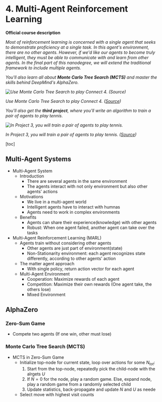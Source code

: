 # 4. Multi-Agent Reinforcement Learning

**Official course description**

*Most of reinforcement learning is concerned with a single agent that  seeks to demonstrate proficiency at a single task.  In this agent's  environment, there are no other agents.  However, if we'd like our  agents to become truly intelligent, they must be able to communicate  with and learn from other agents.  In the final part of this nanodegree, we will extend the traditional framework to include multiple agents.*

*You'll also learn all about **Monte Carlo Tree Search (MCTS)** and master the skills behind DeepMind's AlphaZero.*



*![Use Monte Carlo Tree Search to play Connect 4. ([Source](https://github.com/Alfo5123/Connect4))](https://video.udacity-data.com/topher/2018/May/5afc628c_game-example/game-example.gif)*

*Use Monte Carlo Tree Search to play Connect 4. ([Source](https://github.com/Alfo5123/Connect4))*

*You'll also get the **third project**, where you'll write an algorithm to train a pair of agents to play tennis.*



*![In Project 3, you will train a pair of agents to play tennis.](https://video.udacity-data.com/topher/2018/May/5af5c69e_68747470733a2f2f626c6f67732e756e69747933642e636f6d2f77702d636f6e74656e742f75706c6f6164732f323031372f30392f696d616765322d322e676966/68747470733a2f2f626c6f67732e756e69747933642e636f6d2f77702d636f6e74656e742f75706c6f6164732f323031372f30392f696d616765322d322e676966.gif)*

*In Project 3, you will train a pair of agents to play tennis. ([Source](https://blogs.unity3d.com/2017/09/19/introducing-unity-machine-learning-agents/))*

[toc]

## Multi-Agent Systems

- Multi-Agent System
  - Introduction
    - There are several agents in the same environment
    - The agents interact with not only environment but also other agents' actions
  - Motivations
    - We live in a multi-agent world
    - Intelligent agents have to interact with humnas
    - Agents need to work in complex environments
  - Benefits
    - Agents can share their experience(knowledge) with other agents
    - Robust: When one agent failed, another agent can take over the tasks
- Multi-Agent Reinforcement Learning (MARL)
  - Agents train without considering other agents
    - Other agents are just part of environment(state)
    - Non-Stationarity environment: each agent recognizes state differently, according to other agents' action
  - The matter agent approach
    - With single policy, return action vector for each agent
  - Multi-Agent Environment
    - Cooperation: Maximize rewards of each agent
    - Competition: Maximize their own rewards (One agent take, the others lose)
    - Mixed Environment

## AlphaZero

### Zero-Sum Game

- Compete two agents (If one win, other must lose)

### Monte Carlo Tree Search (MCTS)

- MCTS in Zero-Sum Game
  - Initialize top-node for current state, loop over actions for some $N_{tot}$:
    1. Start from the top-node, repeatedly pick the child-node with the alrgets $U$
    2. If $N = 0$ for the node, play a random game.
       Else, expand node, play a random game from a randomly selected child
    3. Update statistics, back-propagate and update $N$ and $U$ as neede
  - Select move with highest visit counts



